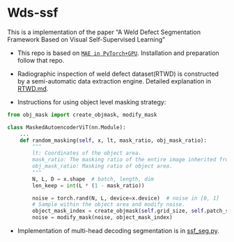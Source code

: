 # Wds-ssf
This is a implementation of the paper “A Weld Defect Segmentation Framework Based on Visual Self-Supervised Learning”


* This repo is based on [`MAE in PyTorch+GPU`](https://github.com/facebookresearch/mae). Installation and preparation follow that repo.


* Radiographic inspection of weld defect dataset(RTWD) is constructed by a semi-automatic data extraction engine. Detailed explanation in [RTWD.md](RTWD/RTWD.md).


* Instructions for using object level masking strategy:
```python
from obj_mask import create_objmask, modify_mask

class MaskedAutoencoderViT(nn.Module):
    ...
    def random_masking(self, x, lt, mask_ratio, obj_mask_ratio):
        """
        lt: Coordinates of the object area.
        mask_ratio: The masking ratio of the entire image inherited from MAE.
        obj_mask_ratio: Masking ratio of object area.
        """
        N, L, D = x.shape  # batch, length, dim
        len_keep = int(L * (1 - mask_ratio))

        noise = torch.rand(N, L, device=x.device)  # noise in [0, 1]
        # Sample within the object area and modify noise.
        object_mask_index = create_objmask(self.grid_size, self.patch_size, lt, obj_mask_ratio)
        noise = modify_mask(noise, object_mask_index)
```
* Implementation of multi-head decoding segmentation is in [ssf_seg.py](ssf_seg.py).